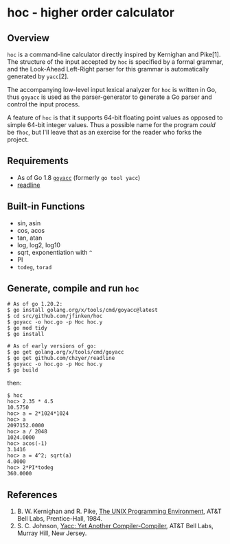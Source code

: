 hoc - higher order calculator
=============================

## Overview

`hoc` is a command-line calculator directly inspired by Kernighan and Pike[1].  
The structure of the input accepted by `hoc` is specified by a formal
grammar, and the Look-Ahead Left-Right parser for this grammar 
is automatically generated by `yacc`[2].

The accompanying low-level input lexical analyzer for `hoc` is written in Go, 
thus `goyacc` is used as the parser-generator to generate a Go parser 
and control the input process.

A feature of `hoc` is that it supports 64-bit floating point values
as opposed to simple 64-bit integer values.  Thus a possible name
for the program _could_ be `fhoc`, but I'll leave that as an exercise for the
reader who forks the project.

## Requirements

 * As of Go 1.8 [`goyacc`](https://godoc.org/golang.org/x/tools/cmd/goyacc) 
 (formerly `go tool yacc`)
 * [readline](https://github.com/chzyer/readline)

## Built-in Functions

 * sin, asin
 * cos, acos
 * tan, atan
 * log, log2, log10
 * sqrt, exponentiation with `^`
 * PI
 * `todeg`, `torad`

## Generate, compile and run `hoc` 

    # As of go 1.20.2:
    $ go install golang.org/x/tools/cmd/goyacc@latest
    $ cd src/github.com/jfinken/hoc
	$ goyacc -o hoc.go -p Hoc hoc.y
    $ go mod tidy
    $ go install

    # As of early versions of go:
    $ go get golang.org/x/tools/cmd/goyacc
    $ go get github.com/chzyer/readline
	$ goyacc -o hoc.go -p Hoc hoc.y
	$ go build 


then:

    $ hoc
    hoc> 2.35 * 4.5
    10.5750
    hoc> a = 2*1024*1024
    hoc> a
    2097152.0000
    hoc> a / 2048
    1024.0000
    hoc> acos(-1)
    3.1416
    hoc> a = 4^2; sqrt(a)
    4.0000
    hoc> 2*PI*todeg
    360.0000

## References
 
 1. B. W. Kernighan and R. Pike, [The UNIX Programming Environment](https://en.wikipedia.org/wiki/The_Unix_Programming_Environment), 
 AT&T Bell Labs, Prentice-Hall, 1984.
 2. S. C. Johnson, [Yacc: Yet Another Compiler-Compiler](http://dinosaur.compilertools.net/), 
 AT&T Bell Labs, Murray Hill, New Jersey.
